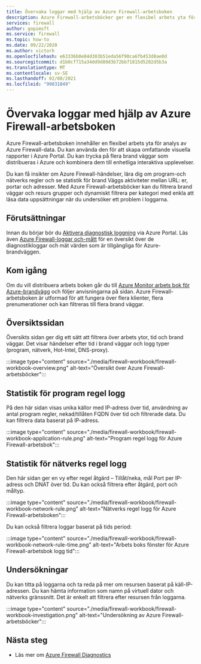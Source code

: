 ```yaml
---
title: Övervaka loggar med hjälp av Azure Firewall-arbetsboken
description: Azure Firewall-arbetsböcker ger en flexibel arbets yta för Azures analys av brand Väggs data och skapandet av rika visuella rapporter i Azure Portal.
services: firewall
author: gopimsft
ms.service: firewall
ms.topic: how-to
ms.date: 09/22/2020
ms.author: victorh
ms.openlocfilehash: e63336b0e84d303b51eda56f90ca6fb453d8ae0d
ms.sourcegitcommit: d1b0cf715a34dd9d89d3b72bb71815d5202d5b3a
ms.translationtype: MT
ms.contentlocale: sv-SE
ms.lasthandoff: 02/08/2021
ms.locfileid: "99831849"
---
```

# <a name="monitor-logs-using-azure-firewall-workbook"></a>Övervaka loggar med hjälp av Azure Firewall-arbetsboken

Azure Firewall-arbetsboken innehåller en flexibel arbets yta för analys av Azure Firewall-data. Du kan använda den för att skapa omfattande visuella rapporter i Azure Portal. Du kan trycka på flera brand väggar som distribueras i Azure och kombinera dem till enhetliga interaktiva upplevelser.

Du kan få insikter om Azure Firewall-händelser, lära dig om program-och nätverks regler och se statistik för brand Väggs aktiviteter mellan URL: er, portar och adresser. Med Azure Firewall-arbetsböcker kan du filtrera brand väggar och resurs grupper och dynamiskt filtrera per kategori med enkla att läsa data uppsättningar när du undersöker ett problem i loggarna. 

## <a name="prerequisites"></a>Förutsättningar

Innan du börjar bör du [Aktivera diagnostisk loggning](firewall-diagnostics.md#enable-diagnostic-logging-through-the-azure-portal) via Azure Portal. Läs även [Azure Firewall-loggar och-mått](logs-and-metrics.md) för en översikt över de diagnostikloggar och mät värden som är tillgängliga för Azure-brandväggen.

## <a name="get-started"></a>Kom igång

Om du vill distribuera arbets boken går du till [Azure Monitor arbets bok för Azure-brandvägg](https://github.com/Azure/Azure-Network-Security/tree/master/Azure%20Firewall/Workbook%20-%20Azure%20Firewall%20Monitor%20Workbook) och följer anvisningarna på sidan. Azure Firewall-arbetsboken är utformad för att fungera över flera klienter, flera prenumerationer och kan filtreras till flera brand väggar.

## <a name="overview-page"></a>Översiktssidan

Översikts sidan ger dig ett sätt att filtrera över arbets ytor, tid och brand väggar. Det visar händelser efter tid i brand väggar och logg typer (program, nätverk, Hot-Intel, DNS-proxy).

:::image type="content" source="./media/firewall-workbook/firewall-workbook-overview.png" alt-text="Översikt över Azure Firewall-arbetsböcker":::

## <a name="application-rule-log-statistics"></a>Statistik för program regel logg

På den här sidan visas unika källor med IP-adress över tid, användning av antal program regler, nekad/tillåten FQDN över tid och filtrerade data. Du kan filtrera data baserat på IP-adress.

:::image type="content" source="./media/firewall-workbook/firewall-workbook-application-rule.png" alt-text="Program regel logg för Azure Firewall-arbetsbok":::

## <a name="network-rule-log-statistics"></a>Statistik för nätverks regel logg

Den här sidan ger en vy efter regel åtgärd – Tillåt/neka, mål Port per IP-adress och DNAT över tid. Du kan också filtrera efter åtgärd, port och måltyp.

:::image type="content" source="./media/firewall-workbook/firewall-workbook-network-rule.png" alt-text="Nätverks regel logg för Azure Firewall-arbetsboken":::

Du kan också filtrera loggar baserat på tids period:

:::image type="content" source="./media/firewall-workbook/firewall-workbook-network-rule-time.png" alt-text="Arbets boks fönster för Azure Firewall-arbetsbok logg tid":::

## <a name="investigations"></a>Undersökningar

Du kan titta på loggarna och ta reda på mer om resursen baserat på käll-IP-adressen. Du kan hämta information som namn på virtuell dator och nätverks gränssnitt. Det är enkelt att filtrera efter resursen från loggarna.

:::image type="content" source="./media/firewall-workbook/firewall-workbook-investigation.png" alt-text="Undersökning av Azure Firewall-arbetsböcker":::

## <a name="next-steps"></a>Nästa steg

- Läs mer om [Azure Firewall Diagnostics](firewall-diagnostics.md)
